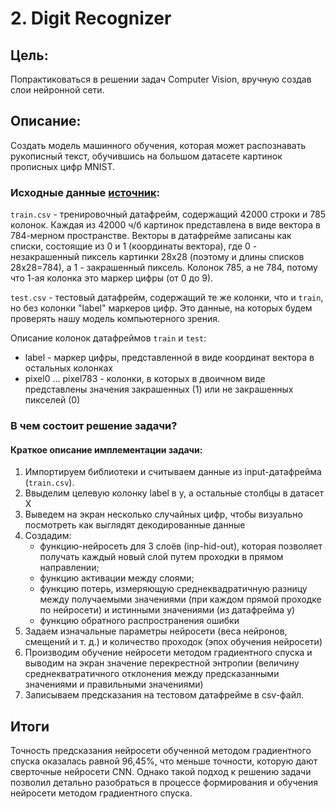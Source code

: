 # 2. Digit Recognizer

## Цель:

Попрактиковаться в решении задач Computer Vision, вручную создав слои нейронной сети.

## Описание:

Создать модель машинного обучения, которая может распознавать рукописный текст, обучившись на большом датасете картинок прописных цифр MNIST.

### Исходные данные [источник](https://www.kaggle.com/competitions/digit-recognizer):
	
`train.csv` - тренировочный датафрейм, содержащий 42000 строки и 785 колонок. Каждая из 42000 ч/б картинок представлена в виде вектора в 784-мерном пространстве. Векторы в датафрейме записаны как списки, состоящие из 0 и 1 (координаты вектора), где 0 - незакрашенный пиксель картинки 28х28 (поэтому и длины списков 28х28=784), а 1 - закрашенный пиксель. Колонок 785, а не 784, потому что 1-ая колонка это маркер цифры (от 0 до 9). 

`test.csv` - тестовый датафрейм, содержащий те же колонки, что и `train`, но без колонки "label" маркеров цифр. Это данные, на которых будем проверять нашу модель компьютерного зрения. 

Описание колонок датафреймов `train` и `test`:

* label - маркер цифры, представленной в виде координат вектора в остальных колонках
* pixel0 ... pixel783 - колонки, в которых в двоичном виде представлены значения закрашенных (1) или не закрашенных пикселей (0)
		 

### В чем состоит решение задачи?



#### Краткое описание имплементации задачи:

1. Импортируем библиотеки и считываем данные из input-датафрейма (`train.csv`).
2. Ввыделим целевую колонку label в y, а остальные столбцы в датасет X
3. Выведем на экран несколько случайных цифр, чтобы визуально посмотреть как выглядят декодированные данные
4. Создадим: 
   	* функцию-нейросеть для 3 слоёв (inp-hid-out), которая позволяет получать каждый новый слой путем проходки в прямом направлении;
   	* функцию активации между слоями;
   	* функцию потерь, измеряющую среднеквадратичную разницу между получаемыми значениями (при каждом прямой проходке по нейросети) и истинными значениями (из датафрейма y)
   	* функцию обратного распространения ошибки
5. Задаем изначальные параметры нейросети (веса нейронов, смещений и т. д.) и количество проходок (эпох обучения нейросети)
6. Производим обучение нейросети методом градиентного спуска и выводим на экран значение перекрестной энтропии (величину среднекватратичного отклонения между предсказанными значениями и правильными значениями)
7. Записываем предсказания на тестовом датафрейме в csv-файл.


## Итоги
Точность предсказания нейросети обученной методом градиентного спуска оказалась равной 96,45%, что меньше точности, которую дают сверточные нейросети CNN. Однако такой подход к решению задачи позволил детально разобраться в процессе формирования и обучения нейросети методом градиентного спуска.  
